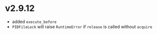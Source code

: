 # v2.9.12

* added `execute_before`
* `PIDFileLock` will raise `RuntimeError` if `release` is called without `acquire`
